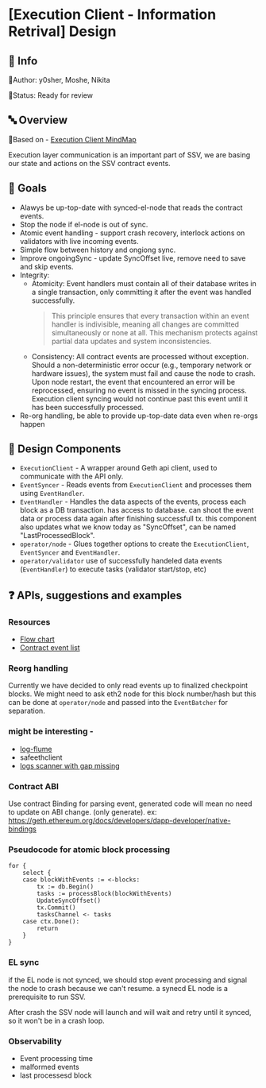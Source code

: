# [Execution Client - Information Retrival] Design

## :beginner: Info

:small_blue_diamond:Author: y0sher, Moshe, Nikita

:small_blue_diamond:Status: Ready for review

## :abc: Overview

:small_blue_diamond:Based on - [Execution Client MindMap](https://hackmd.io/qjDKMEEaQrORwNL7YGKSiQ)

Execution layer communication is an important part of SSV, we are basing our state and actions on the SSV contract events.

## :feet: Goals

- Alawys be up-top-date with synced-el-node that reads the contract events.
- Stop the node if el-node is out of sync.
- Atomic event handling - support crash recovery, interlock actions on validators with live incoming events.
- Simple flow between history and ongiong sync.
- Improve ongoingSync - update SyncOffset live, remove need to save and skip events.
- Integrity:
  - Atomicity: Event handlers must contain all of their database writes in a single transaction, only committing it after the event was handled successfully.
    > This principle ensures that every transaction within an event handler is indivisible, meaning all changes are committed simultaneously or none at all. This mechanism protects against partial data updates and system inconsistencies.
  - Consistency: All contract events are processed without exception. Should a non-deterministic error occur (e.g., temporary network or hardware issues), the system must fail and cause the node to crash. Upon node restart, the event that encountered an error will be reprocessed, ensuring no event is missed in the syncing process. Execution client syncing would not continue past this event until it has been successfully processed.
- Re-org handling, be able to provide up-top-date data even when re-orgs happen

## :wrench: Design Components

- `ExecutionClient` - A wrapper around Geth api client, used to communicate with the API only.
- `EventSyncer` - Reads events from `ExecutionClient` and processes them using `EventHandler`.
- `EventHandler` - Handles the data aspects of the events, process each block as a DB transaction. has access to database. can shoot the event data or process data again after finishing successfull tx. this component also updates what we know today as "SyncOffset", can be named "LastProcessedBlock".
- `operator/node` - Glues together options to create the `ExecutionClient`, `EventSyncer` and `EventHandler`.
- `operator/validator` use of successfully handeled data events (`EventHandler`) to execute tasks (validator start/stop, etc)

## :question: APIs, suggestions and examples

### Resources

- [Flow chart](https://pasteboard.co/rmaBLhc78cfB.png)
- [Contract event list](https://docs.google.com/spreadsheets/d/1I8buKkZxYgrlSlL4MbXUGULvUsNZj50MQMDji1cnA7o/edit#gid=0)

### Reorg handling

Currently we have decided to only read events up to finalized checkpoint blocks. We might need to ask eth2 node for this block number/hash but this can be done at `operator/node` and passed into the `EventBatcher` for separation.

### might be interesting -

- [log-flume](https://github.com/openrelayxyz/log-flume/blob/master/flumeserver/datafeed/websockets.go#L49)
- safeethclient
- [logs scanner with gap missing](https://github.com/hydroscan/hydroscan-api/blob/master/task/event_subscriber.go)

### Contract ABI

Use contract Binding for parsing event, generated code will mean no need to update on ABI change. (only generate).
ex: https://geth.ethereum.org/docs/developers/dapp-developer/native-bindings

### Pseudocode for atomic block processing

```golang
for {
    select {
    case blockWithEvents := <-blocks:
        tx := db.Begin()
        tasks := processBlock(blockWithEvents)
        UpdateSyncOffset()
        tx.Commit()
        tasksChannel <- tasks
    case ctx.Done():
        return
    }
}
```

### EL sync

if the EL node is not synced, we should stop event processing and signal the node to crash because we can't resume.
a synecd EL node is a prerequisite to run SSV.

After crash the SSV node will launch and will wait and retry until it synced, so it won't be in a crash loop.

### Observability

- Event processing time
- malformed events
- last processesd block
